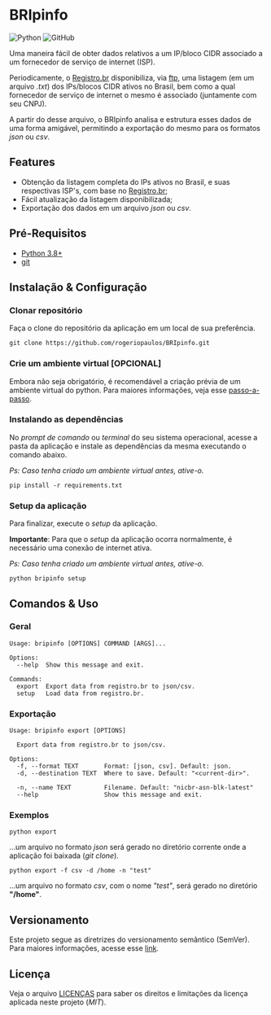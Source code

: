 # BRIpinfo

![Python](https://img.shields.io/badge/python-3.8%2B-yellowgreen?style=flat-square)
![GitHub](https://img.shields.io/github/license/rogeriopaulos/BRIpinfo?style=flat-square)

Uma maneira fácil de obter dados relativos a um IP/bloco CIDR associado a um fornecedor de serviço de internet (ISP).

Periodicamente, o [Registro.br](https://registro.br/) disponibiliza, via [ftp](https://ftp.registro.br/pub/numeracao/origin/nicbr-asn-blk-latest.txt), uma listagem (em um arquivo _.txt_) dos IPs/blocos CIDR ativos no Brasil, bem como a qual fornecedor de serviço de internet o mesmo é associado (juntamente com seu CNPJ).

A partir do desse arquivo, o BRIpinfo analisa e estrutura esses dados de uma forma amigável, permitindo a exportação do mesmo para os formatos _json_ ou _csv_.

## Features

- Obtenção da listagem completa do IPs ativos no Brasil, e suas respectivas ISP's, com base no [Registro.br](https://registro.br/);
- Fácil atualização da listagem disponibilizada;
- Exportação dos dados em um arquivo _json_ ou _csv_.

## Pré-Requisitos

- [Python 3.8+](https://www.python.org/downloads/)
- [git](https://git-scm.com/downloads)

## Instalação & Configuração

### Clonar repositório

Faça o clone do repositório da aplicação em um local de sua preferência.

```
git clone https://github.com/rogeriopaulos/BRIpinfo.git
```

### Crie um ambiente virtual [OPCIONAL]

Embora não seja obrigatório, é recomendável a criação prévia de um ambiente virtual do python. Para maiores informações, veja esse [passo-a-passo](https://cloud.google.com/python/setup?hl=pt-br).

### Instalando as dependências

No _prompt de comando_ ou _terminal_ do seu sistema operacional, acesse a pasta da aplicação e instale as dependências da mesma executando o comando abaixo.

_Ps: Caso tenha criado um ambiente virtual antes, ative-o._

```
pip install -r requirements.txt
```

### Setup da aplicação

Para finalizar, execute o _setup_ da aplicação.

**Importante**: Para que o _setup_ da aplicação ocorra normalmente, é necessário uma conexão de internet ativa.

_Ps: Caso tenha criado um ambiente virtual antes, ative-o._

```
python bripinfo setup
```

## Comandos & Uso

### Geral
```
Usage: bripinfo [OPTIONS] COMMAND [ARGS]...

Options:
  --help  Show this message and exit.

Commands:
  export  Export data from registro.br to json/csv.
  setup   Load data from registro.br.
```

### Exportação

```
Usage: bripinfo export [OPTIONS]

  Export data from registro.br to json/csv.

Options:
  -f, --format TEXT       Format: [json, csv]. Default: json.
  -d, --destination TEXT  Where to save. Default: "<current-dir>".

  -n, --name TEXT         Filename. Default: "nicbr-asn-blk-latest"
  --help                  Show this message and exit.
```

### Exemplos

```
python export
```
...um arquivo no formato _json_ será gerado no diretório corrente onde a aplicação foi baixada (_git clone_).


```
python export -f csv -d /home -n "test"
```
...um arquivo no formato _csv_, com o nome _"test"_, será gerado no diretório __"/home"__.

## Versionamento

Este projeto segue as diretrizes do versionamento semântico (SemVer). Para maiores informações, acesse esse [link](https://semver.org/lang/pt-BR/).

## Licença

Veja o arquivo [LICENÇAS](docs/LICENSE.md) para saber os direitos e limitações da licença aplicada neste projeto (*MIT*).